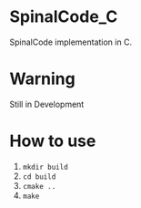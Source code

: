# SpinalCode_C
SpinalCode implementation in C.
# Warning
Still in Development
# How to use
1. ```mkdir build```
2. ```cd build```
3. ```cmake ..```
4. ```make```
